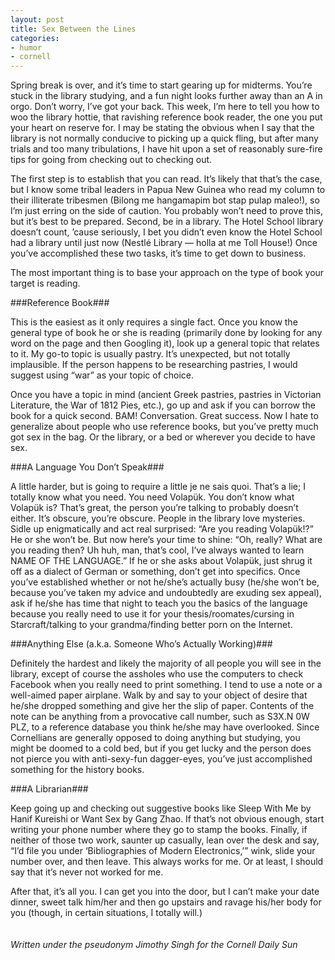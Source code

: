 ```yaml
---
layout: post
title: Sex Between the Lines
categories:
- humor
- cornell
---
```

Spring break is over, and it’s time to start gearing up for midterms. You’re stuck in the library studying, and a fun night looks further away than an A in orgo. Don’t worry, I’ve got your back. This week, I’m here to tell you how to woo the library hottie, that ravishing reference book reader, the one you put your heart on reserve for. I may be stating the obvious when I say that the library is not normally conducive to picking up a quick fling, but after many trials and too many tribulations, I have hit upon a set of reasonably sure-fire tips for going from checking out to checking out. 
<!-- more -->
The first step is to establish that you can read. It’s likely that that’s the case, but I know some tribal leaders in Papua New Guinea who read my column to their illiterate tribesmen (Bilong me hangamapim bot stap pulap maleo!), so I’m just erring on the side of caution. You probably won’t need to prove this, but it’s best to be prepared. Second, be in a library. The Hotel School library doesn’t count, ’cause seriously, I bet you didn’t even know the Hotel School had a library until just now (Nestlé Library — holla at me Toll House!) Once you’ve accomplished these two tasks, it’s time to get down to business.

The most important thing is to base your approach on the type of book your target is reading. 

###Reference Book###

This is the easiest as it only requires a single fact. Once you know the general type of book he or she is reading (primarily done by looking for any word on the page and then Googling it), look up a general topic that relates to it. My go-to topic is usually pastry. It’s unexpected, but not totally implausible. If the person happens to be researching pastries, I would suggest using “war” as your topic of choice. 

Once you have a topic in mind (ancient Greek pastries, pastries in Victorian Literature, the War of 1812 Pies, etc.), go up and ask if you can borrow the book for a quick second. BAM! Conversation. Great success. Now I hate to generalize about people who use reference books, but you’ve pretty much got sex in the bag. Or the library, or a bed or wherever you decide to have sex. 

###A Language You Don’t Speak###

A little harder, but is going to require a little je ne sais quoi. That’s a lie; I totally know what you need. You need Volapük. You don’t know what Volapük is? That’s great, the person you’re talking to probably doesn’t either. It’s obscure, you’re obscure. People in the library love mysteries. Sidle up enigmatically and act real surprised: “Are you reading Volapük!?”  He or she won’t be. But now here’s your time to shine: “Oh, really? What are you reading then? Uh huh, man, that’s cool, I’ve always wanted to learn NAME OF THE LANGUAGE.”  If he or she asks about Volapük, just shrug it off as a dialect of German or something, don’t get into specifics. Once you’ve established whether or not he/she’s actually busy (he/she won’t be, because you’ve taken my advice and undoubtedly are exuding sex appeal), ask if he/she has time that night to teach you the basics of the language because you really need to use it for your thesis/roomates/cursing in Starcraft/talking to your grandma/finding better porn on the Internet. 

###Anything Else (a.k.a. Someone Who’s Actually Working)###

Definitely the hardest and likely the majority of all people you will see in the library, except of course the assholes who use the computers to check Facebook when you really need to print something. I tend to use a note or a well-aimed paper airplane.  Walk by and say to your object of desire that he/she dropped something and give her the slip of paper. Contents of the note can be anything from a provocative call number, such as S3X.N 0W PLZ, to a reference database you think he/she may have overlooked.  Since Cornellians are generally opposed to doing anything but studying, you might be doomed to a cold bed, but if you get lucky and the person does not pierce you with anti-sexy-fun dagger-eyes, you’ve just accomplished something for the history books.

###A Librarian###

Keep going up and checking out suggestive books like Sleep With Me by Hanif Kureishi or Want Sex by Gang Zhao. If that’s not obvious enough, start writing your phone number where they go to stamp the books.  Finally, if neither of those two work, saunter up casually, lean over the desk and say, “I’d file you under ‘Bibliographies of Modern Electronics,’” wink, slide your number over, and then leave.  This always works for me. Or at least, I should say that it’s never not worked for me.

After that, it’s all you. I can get you into the door, but I can’t make your date dinner, sweet talk him/her and then go upstairs and ravage his/her body for you (though, in certain situations, I totally will.)
<br/><br/><br/>
*Written under the pseudonym Jimothy Singh for the Cornell Daily Sun*